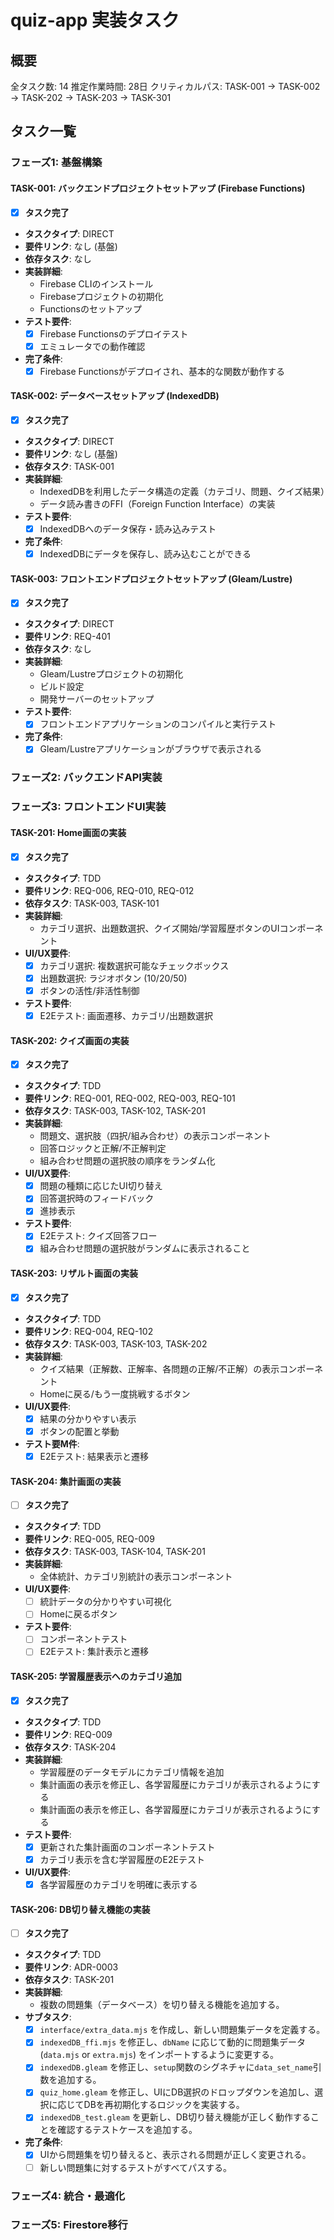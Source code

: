 # quiz-app 実装タスク

## 概要

全タスク数: 14
推定作業時間: 28日
クリティカルパス: TASK-001 -> TASK-002 -> TASK-202 -> TASK-203 -> TASK-301

## タスク一覧

### フェーズ1: 基盤構築

#### TASK-001: バックエンドプロジェクトセットアップ (Firebase Functions)

- [x] **タスク完了**
- **タスクタイプ**: DIRECT
- **要件リンク**: なし (基盤)
- **依存タスク**: なし
- **実装詳細**:
  - Firebase CLIのインストール
  - Firebaseプロジェクトの初期化
  - Functionsのセットアップ
- **テスト要件**:
  - [x] Firebase Functionsのデプロイテスト
  - [x] エミュレータでの動作確認
- **完了条件**:
  - [x] Firebase Functionsがデプロイされ、基本的な関数が動作する

#### TASK-002: データベースセットアップ (IndexedDB)

- [x] **タスク完了**
- **タスクタイプ**: DIRECT
- **要件リンク**: なし (基盤)
- **依存タスク**: TASK-001
- **実装詳細**:
  - IndexedDBを利用したデータ構造の定義（カテゴリ、問題、クイズ結果）
  - データ読み書きのFFI（Foreign Function Interface）の実装
- **テスト要件**:
  - [x] IndexedDBへのデータ保存・読み込みテスト
- **完了条件**:
  - [x] IndexedDBにデータを保存し、読み込むことができる

#### TASK-003: フロントエンドプロジェクトセットアップ (Gleam/Lustre)

- [x] **タスク完了**
- **タスクタイプ**: DIRECT
- **要件リンク**: REQ-401
- **依存タスク**: なし
- **実装詳細**:
  - Gleam/Lustreプロジェクトの初期化
  - ビルド設定
  - 開発サーバーのセットアップ
- **テスト要件**:
  - [x] フロントエンドアプリケーションのコンパイルと実行テスト
- **完了条件**:
  - [x] Gleam/Lustreアプリケーションがブラウザで表示される

### フェーズ2: バックエンドAPI実装


### フェーズ3: フロントエンドUI実装

#### TASK-201: Home画面の実装

- [x] **タスク完了**
- **タスクタイプ**: TDD
- **要件リンク**: REQ-006, REQ-010, REQ-012
- **依存タスク**: TASK-003, TASK-101
- **実装詳細**:
  - カテゴリ選択、出題数選択、クイズ開始/学習履歴ボタンのUIコンポーネント
- **UI/UX要件**:
  - [x] カテゴリ選択: 複数選択可能なチェックボックス
  - [x] 出題数選択: ラジオボタン (10/20/50)
  - [x] ボタンの活性/非活性制御
- **テスト要件**:
  - [x] E2Eテスト: 画面遷移、カテゴリ/出題数選択

#### TASK-202: クイズ画面の実装

- [x] **タスク完了**
- **タスクタイプ**: TDD
- **要件リンク**: REQ-001, REQ-002, REQ-003, REQ-101
- **依存タスク**: TASK-003, TASK-102, TASK-201
- **実装詳細**:
  - 問題文、選択肢（四択/組み合わせ）の表示コンポーネント
  - 回答ロジックと正解/不正解判定
  - 組み合わせ問題の選択肢の順序をランダム化
- **UI/UX要件**:
  - [x] 問題の種類に応じたUI切り替え
  - [x] 回答選択時のフィードバック
  - [x] 進捗表示
- **テスト要件**:
  - [x] E2Eテスト: クイズ回答フロー
  - [x] 組み合わせ問題の選択肢がランダムに表示されること

#### TASK-203: リザルト画面の実装

- [x] **タスク完了**
- **タスクタイプ**: TDD
- **要件リンク**: REQ-004, REQ-102
- **依存タスク**: TASK-003, TASK-103, TASK-202
- **実装詳細**:
  - クイズ結果（正解数、正解率、各問題の正解/不正解）の表示コンポーネント
  - Homeに戻る/もう一度挑戦するボタン
- **UI/UX要件**:
  - [x] 結果の分かりやすい表示
  - [x] ボタンの配置と挙動
- **テスト要M件**:
  - [x] E2Eテスト: 結果表示と遷移

#### TASK-204: 集計画面の実装

- [ ] **タスク完了**
- **タスクタイプ**: TDD
- **要件リンク**: REQ-005, REQ-009
- **依存タスク**: TASK-003, TASK-104, TASK-201
- **実装詳細**:
  - 全体統計、カテゴリ別統計の表示コンポーネント
- **UI/UX要件**:
  - [ ] 統計データの分かりやすい可視化
  - [ ] Homeに戻るボタン
- **テスト要件**:
  - [ ] コンポーネントテスト
  - [ ] E2Eテスト: 集計表示と遷移

#### TASK-205: 学習履歴表示へのカテゴリ追加

- [x] **タスク完了**
- **タスクタイプ**: TDD
- **要件リンク**: REQ-009
- **依存タスク**: TASK-204
- **実装詳細**:
  - 学習履歴のデータモデルにカテゴリ情報を追加
  - 集計画面の表示を修正し、各学習履歴にカテゴリが表示されるようにする
  - 集計画面の表示を修正し、各学習履歴にカテゴリが表示されるようにする
- **テスト要件**:
  - [x] 更新された集計画面のコンポーネントテスト
  - [x] カテゴリ表示を含む学習履歴のE2Eテスト
- **UI/UX要件**:
  - [x] 各学習履歴のカテゴリを明確に表示する

#### TASK-206: DB切り替え機能の実装

- [ ] **タスク完了**
- **タスクタイプ**: TDD
- **要件リンク**: ADR-0003
- **依存タスク**: TASK-201
- **実装詳細**:
  - 複数の問題集（データベース）を切り替える機能を追加する。
- **サブタスク**:
  - [x] `interface/extra_data.mjs` を作成し、新しい問題集データを定義する。
  - [x] `indexedDB_ffi.mjs` を修正し、`dbName` に応じて動的に問題集データ (`data.mjs` or `extra.mjs`) をインポートするように変更する。
  - [x] `indexedDB.gleam` を修正し、`setup`関数のシグネチャに`data_set_name`引数を追加する。
  - [x] `quiz_home.gleam` を修正し、UIにDB選択のドロップダウンを追加し、選択に応じてDBを再初期化するロジックを実装する。
  - [x] `indexedDB_test.gleam` を更新し、DB切り替え機能が正しく動作することを確認するテストケースを追加する。
- **完了条件**:
  - [x] UIから問題集を切り替えると、表示される問題が正しく変更される。
  - [ ] 新しい問題集に対するテストがすべてパスする。

### フェーズ4: 統合・最適化

### フェーズ5: Firestore移行
